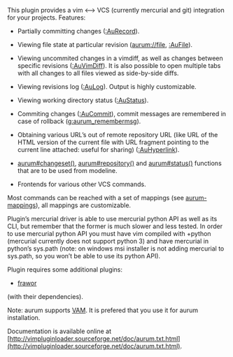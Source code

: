 
This plugin provides a vim <--> VCS (currently mercurial and git) integration 
for your projects. Features:

  - Partially committing changes ([:AuRecord](http://vimpluginloader.sourceforge.net/doc/aurum.txt.html#line356-0)).

  - Viewing file state at particular revision ([aurum://file](http://vimpluginloader.sourceforge.net/doc/aurum.txt.html#line587-0), [:AuFile](http://vimpluginloader.sourceforge.net/doc/aurum.txt.html#line157-0)).

  - Viewing uncommited changes in a vimdiff, as well as changes between 
    specific revisions ([:AuVimDiff](http://vimpluginloader.sourceforge.net/doc/aurum.txt.html#line396-0)). It is also possible to open multiple 
    tabs with all changes to all files viewed as side-by-side diffs.

  - Viewing revisions log ([:AuLog](http://vimpluginloader.sourceforge.net/doc/aurum.txt.html#line238-0)). Output is highly customizable.

  - Viewing working directory status ([:AuStatus](http://vimpluginloader.sourceforge.net/doc/aurum.txt.html#line360-0)).

  - Commiting changes ([:AuCommit](http://vimpluginloader.sourceforge.net/doc/aurum.txt.html#line98-0)), commit messages are remembered in case of 
    rollback ([g:aurum_remembermsg](http://vimpluginloader.sourceforge.net/doc/aurum.txt.html#line845-0)).

  - Obtaining various URL’s out of remote repository URL (like URL of the HTML 
    version of the current file with URL fragment pointing to the current line 
    attached: useful for sharing) ([:AuHyperlink](http://vimpluginloader.sourceforge.net/doc/aurum.txt.html#line188-0)).

  - [aurum#changeset()](http://vimpluginloader.sourceforge.net/doc/aurum.txt.html#line444-0), [aurum#repository()](http://vimpluginloader.sourceforge.net/doc/aurum.txt.html#line440-0) and [aurum#status()](http://vimpluginloader.sourceforge.net/doc/aurum.txt.html#line448-0) functions 
    that are to be used from modeline.

  - Frontends for various other VCS commands.

Most commands can be reached with a set of mappings (see [aurum-mappings](http://vimpluginloader.sourceforge.net/doc/aurum.txt.html#line729-0)), 
all mappings are customizable.


Plugin’s mercurial driver is able to use mercurial python API as well as its 
CLI, but remember that the former is much slower and less tested. In order to 
use mercurial python API you must have vim compiled with +python (mercurial 
currently does not support python 3) and have mercurial in python’s sys.path 
(note: on windows msi installer is not adding mercurial to sys.path, so you 
won’t be able to use its python API).


Plugin requires some additional plugins:

  - [frawor](https://bitbucket.org/ZyX_I/frawor)

(with their dependencies).


Note: aurum supports [VAM](https://github.com/MarcWeber/vim-addon-manager). It 
      is prefered that you use it for aurum installation.

Documentation is available online at [http://vimpluginloader.sourceforge.net/doc/aurum.txt.html](http://vimpluginloader.sourceforge.net/doc/aurum.txt.html).

